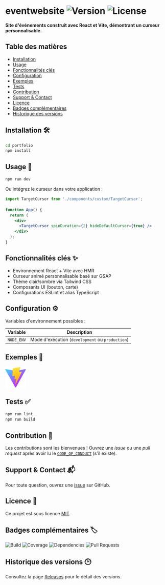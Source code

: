 # eventwebsite ![Version](https://img.shields.io/badge/version-0.0.0-blue) ![License](https://img.shields.io/badge/license-MIT-green)

**Site d\'événements construit avec React et Vite, démontrant un curseur personnalisable.**

## Table des matières
- [Installation](#installation)
- [Usage](#usage)
- [Fonctionnalités clés](#fonctionnalités-clés)
- [Configuration](#configuration)
- [Exemples](#exemples)
- [Tests](#tests)
- [Contribution](#contribution)
- [Support & Contact](#support--contact)
- [Licence](#licence)
- [Badges complémentaires](#badges-complémentaires)
- [Historique des versions](#historique-des-versions)

## Installation 🛠️

```bash
cd portfolio
npm install
```

## Usage 🚀

```bash
npm run dev
```

Ou intégrez le curseur dans votre application :

```jsx
import TargetCursor from './components/custom/TargetCursor';

function App() {
  return (
    <div>
      <TargetCursor spinDuration={2} hideDefaultCursor={true} />
    </div>
  );
}
```

## Fonctionnalités clés ✨

- Environnement React + Vite avec HMR
- Curseur animé personnalisable basé sur GSAP
- Thème clair/sombre via Tailwind CSS
- Composants UI (bouton, carte)
- Configurations ESLint et alias TypeScript

## Configuration ⚙️

Variables d\'environnement possibles :

| Variable | Description |
|----------|-------------|
| `NODE_ENV` | Mode d\'exécution (`development` ou `production`) |

## Exemples 📸

![Aperçu](portfolio/public/vite.svg)

## Tests ✅

```bash
npm run lint
npm run build
```

## Contribution 🤝

Les contributions sont les bienvenues ! Ouvrez une *issue* ou une *pull request* après avoir lu le [`CODE_OF_CONDUCT`](CODE_OF_CONDUCT.md) (s\'il existe).

## Support & Contact 📬

Pour toute question, ouvrez une [issue](https://github.com/zay168/eventwebsite/issues) sur GitHub.

## Licence 📄

Ce projet est sous licence [MIT](LICENSE).

## Badges complémentaires 🏷️

![Build](https://img.shields.io/github/actions/workflow/status/zay168/eventwebsite/ci.yml?label=build)
![Coverage](https://img.shields.io/codecov/c/github/zay168/eventwebsite)
![Dependencies](https://img.shields.io/librariesio/release/npm/eventwebsite)
![Pull Requests](https://img.shields.io/github/issues-pr/zay168/eventwebsite)

## Historique des versions 🕑

Consultez la page [Releases](https://github.com/zay168/eventwebsite/releases) pour le détail des versions.
